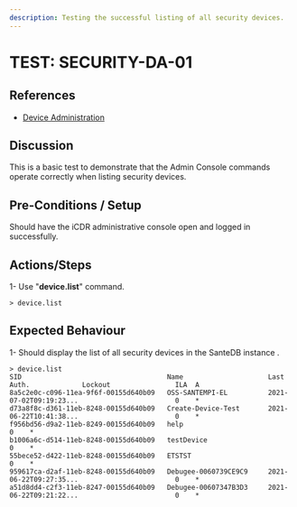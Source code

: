 ```yaml
---
description: Testing the successful listing of all security devices.
---
```


# TEST: SECURITY-DA-01

## References

* [Device Administration](../../../../../../../operations/server-administration/santedb-icdr-admin-console/untitled.md)

## Discussion

This is a basic test to demonstrate that the Admin Console commands operate correctly when listing security devices.

## Pre-Conditions / Setup

Should have the iCDR administrative console open and logged in successfully.

## Actions/Steps

1- Use "**device.list**" command.

```
> device.list
```

## Expected Behaviour

1- Should display the list of all security devices in the SanteDB instance .

```
> device.list
SID                                    Name                     Last Auth.             Lockout                ILA  A
8a5c2e0c-c096-11ea-9f6f-00155d640b09   OSS-SANTEMPI-EL          2021-07-02T09:19:23...                        0    *
d73a8f8c-d361-11eb-8248-00155d640b09   Create-Device-Test       2021-06-22T10:41:38...                        0    *
f956bd56-d9a2-11eb-8249-00155d640b09   help                                                                   0    *
b1006a6c-d514-11eb-8248-00155d640b09   testDevice                                                             0    *
55bece52-d422-11eb-8248-00155d640b09   ETSTST                                                                 0    *
959617ca-d2af-11eb-8248-00155d640b09   Debugee-0060739CE9C9     2021-06-22T09:27:35...                        0    *
a51d8dd4-c2f3-11eb-8247-00155d640b09   Debugee-00607347B3D3     2021-06-22T09:21:22...                        0    *
```

